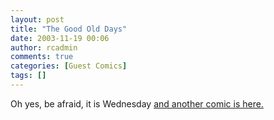 ```yaml
---
layout: post
title: "The Good Old Days"
date: 2003-11-19 00:06
author: rcadmin
comments: true
categories: [Guest Comics]
tags: []
---
```

Oh yes, be afraid, it is Wednesday <a HREF='modules.php?op=modload&name=Comics&file=index&action=comic&id=357'>and another comic is here.</a>
<!--more-->
<img src="/wp/wp-content/comics/20031119.jpg" alt="" />
